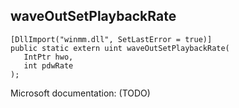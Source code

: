 ## waveOutSetPlaybackRate

```
[DllImport("winmm.dll", SetLastError = true)]
public static extern uint waveOutSetPlaybackRate(
   IntPtr hwo,
   int pdwRate
);
```

Microsoft documentation: (TODO)
